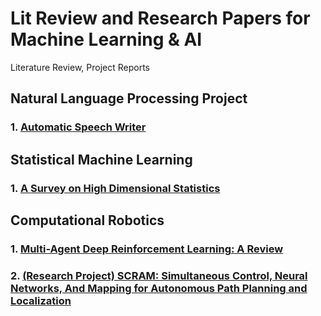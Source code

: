 # Lit Review and Research Papers for Machine Learning & AI
Literature Review, Project Reports
## Natural Language Processing Project
### 1. [Automatic Speech Writer](https://github.com/MaggieX/NLP_automatic_speech_writer)
## Statistical Machine Learning
### 1. [A Survey on High Dimensional Statistics](https://github.com/MaggieX/Machine_Learning_Term_Papers/blob/main/ECE246_Final_Paper__Copy_.pdf)
## Computational Robotics
### 1. [Multi-Agent Deep Reinforcement Learning: A Review](https://github.com/MaggieX/Machine_Learning_Term_Papers/blob/main/MADRL_Literature_Review.pdf)
### 2. [(Research Project) SCRAM: Simultaneous Control, Neural Networks, And Mapping for Autonomous Path Planning and Localization](https://github.com/MaggieX/Machine_Learning_Term_Papers/blob/main/EE209_Project_finalreport.pdf)
